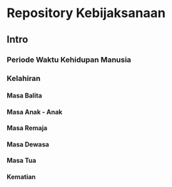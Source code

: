 # Repository Kebijaksanaan

## Intro

### Periode Waktu Kehidupan Manusia

### Kelahiran

#### Masa Balita

#### Masa Anak - Anak

#### Masa Remaja

#### Masa Dewasa 

#### Masa Tua

#### Kematian
